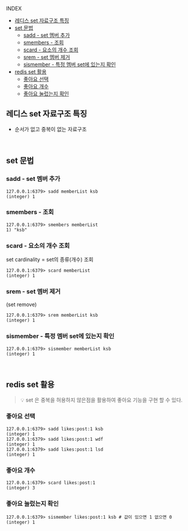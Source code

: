 INDEX
- [레디스 set 자료구조 특징](#레디스-set-자료구조-특징)
- [set 문법](#set-문법)
  - [sadd - set 멤버 추가](#sadd---set-멤버-추가)
  - [smembers - 조회](#smembers---조회)
  - [scard -  요소의 개수 조회](#scard----요소의-개수-조회)
  - [srem  -  set 멤버 제거](#srem-----set-멤버-제거)
  - [sismember - 특정 멤버 set에 있는지 확인](#sismember---특정-멤버-set에-있는지-확인)
- [redis set 활용](#redis-set-활용)
  - [좋아요 선택](#좋아요-선택)
  - [좋아요 개수](#좋아요-개수)
  - [좋아요 눌렀는지 확인](#좋아요-눌렀는지-확인)


## 레디스 set 자료구조 특징
- 순서가 없고 중복이 없는 자료구조

<br>


## set 문법

### sadd - set 멤버 추가
```docker
127.0.0.1:6379> sadd memberList ksb
(integer) 1
```
### smembers - 조회
```docker
127.0.0.1:6379> smembers memberList
1) "ksb"
```
### scard -  요소의 개수 조회
set cardinality = set의 종류(개수) 조회
```docker
127.0.0.1:6379> scard memberList
(integer) 1
```
### srem  -  set 멤버 제거
(set remove)
```docker
127.0.0.1:6379> srem memberList ksb
(integer) 1
```
### sismember - 특정 멤버 set에 있는지 확인
```docker
127.0.0.1:6379> sismember memberList ksb
(integer) 1
```

<br>

## redis set 활용
>💡 set 은 중복을 허용하지 않은점을 활용하여 좋아요 기능을 구현 할 수 있다.

### 좋아요 선택
```docker
127.0.0.1:6379> sadd likes:post:1 ksb
(integer) 1
127.0.0.1:6379> sadd likes:post:1 wdf
(integer) 1
127.0.0.1:6379> sadd likes:post:1 lsd
(integer) 1

```
### 좋아요 개수
```docker
127.0.0.1:6379> scard likes:post:1
(integer) 3
```
### 좋아요 눌렀는지 확인
```docker
127.0.0.1:6379> sismember likes:post:1 ksb # 값이 있으면 1 없으면 0
(integer) 1
```
